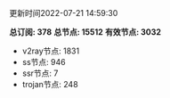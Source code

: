 更新时间2022-07-21 14:59:30

**总订阅: 378**
**总节点: 15512**
**有效节点: 3032**
- v2ray节点: 1831
- ss节点: 946
- ssr节点: 7
- trojan节点: 248
